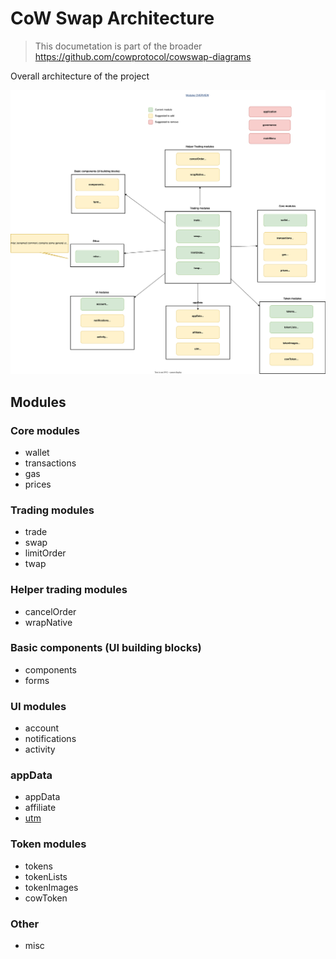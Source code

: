 # CoW Swap Architecture

> This documetation is part of the broader https://github.com/cowprotocol/cowswap-diagrams

Overall architecture of the project

![Overall Architecture](./architecture-overview.drawio.svg)

## Modules

### Core modules

- wallet
- transactions
- gas
- prices

### Trading modules

- trade
- swap
- limitOrder
- twap

### Helper trading modules

- cancelOrder
- wrapNative

### Basic components (UI building blocks)

- components
- forms

### UI modules

- account
- notifications
- activity

### appData

- appData
- affiliate
- [utm](../src/modules/utm/utm-module.md)

### Token modules

- tokens
- tokenLists
- tokenImages
- cowToken

### Other

- misc
